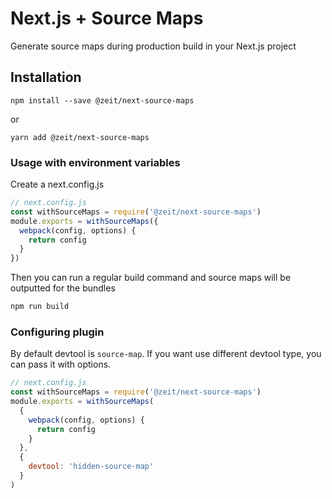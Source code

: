 # Next.js + Source Maps

Generate source maps during production build in your Next.js project

## Installation

```
npm install --save @zeit/next-source-maps
```

or

```
yarn add @zeit/next-source-maps
```

### Usage with environment variables

Create a next.config.js

```js
// next.config.js
const withSourceMaps = require('@zeit/next-source-maps')
module.exports = withSourceMaps({
  webpack(config, options) {
    return config
  }
})
```

Then you can run a regular build command and source maps will be outputted for the bundles

```bash
npm run build
```

### Configuring plugin
By default devtool is `source-map`. If you want use different devtool type, you can pass it with options.

```js
// next.config.js
const withSourceMaps = require('@zeit/next-source-maps')
module.exports = withSourceMaps(
  {
    webpack(config, options) {
      return config
    }
  },
  {
    devtool: 'hidden-source-map'
  }
)
```
